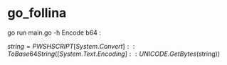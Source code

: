 # go_follina

go run main.go -h
Encode b64 : 


$string= {PWSH SCRIPT}
[System.Convert]::ToBase64String([System.Text.Encoding]::UNICODE.GetBytes($string))
